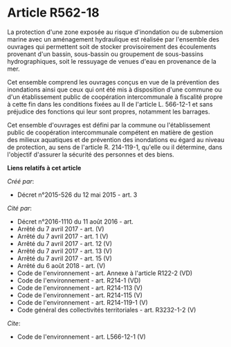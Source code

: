 # Article R562-18

La protection d'une zone exposée au risque d'inondation ou de submersion marine avec un aménagement hydraulique est réalisée
par l'ensemble des ouvrages qui permettent soit de stocker provisoirement des écoulements provenant d'un bassin, sous-bassin
ou groupement de sous-bassins hydrographiques, soit le ressuyage de venues d'eau en provenance de la mer. 

Cet ensemble comprend les ouvrages conçus en vue de la prévention des inondations ainsi que ceux qui ont été mis à
disposition d'une commune ou d'un établissement public de coopération intercommunale à fiscalité propre à cette fin dans les
conditions fixées au II de l'article L. 566-12-1 et sans préjudice des fonctions qui leur sont propres, notamment les
barrages. 

Cet ensemble d'ouvrages est défini par la commune ou l'établissement public de coopération intercommunale compétent en
matière de gestion des milieux aquatiques et de prévention des inondations eu égard au niveau de protection, au sens de
l'article R. 214-119-1, qu'elle ou il détermine, dans l'objectif d'assurer la sécurité des personnes et des biens.

**Liens relatifs à cet article**

_Créé par_:

  - Décret n°2015-526 du 12 mai 2015 - art. 3

_Cité par_:

  - Décret n°2016-1110 du 11 août 2016 - art.
  - Arrêté du 7 avril 2017 - art. (V)
  - Arrêté du 7 avril 2017 - art. 1 (V)
  - Arrêté du 7 avril 2017 - art. 12 (V)
  - Arrêté du 7 avril 2017 - art. 13 (V)
  - Arrêté du 7 avril 2017 - art. 15 (V)
  - Arrêté du 6 août 2018 - art. (V)
  - Code de l'environnement - art. Annexe à l'article R122-2 (VD)
  - Code de l'environnement - art. R214-1 (VD)
  - Code de l'environnement - art. R214-113 (V)
  - Code de l'environnement - art. R214-115 (V)
  - Code de l'environnement - art. R214-119-1 (V)
  - Code général des collectivités territoriales - art. R3232-1-2 (V)

_Cite_:

  - Code de l'environnement - art. L566-12-1 (V)

